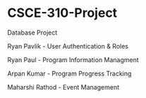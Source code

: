 # CSCE-310-Project
Database Project

Ryan Pavlik - User Authentication & Roles

Ryan Paul - Program Information Managment

Arpan Kumar - Program Progress Tracking

Maharshi Rathod - Event Management